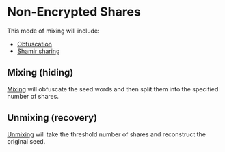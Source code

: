 # Non-Encrypted Shares

This mode of mixing will include:

- [Obfuscation](../methods/obfuscation.md)
- [Shamir sharing](../methods/shamir.md)

## Mixing (hiding)

[Mixing](./mixing.md) will obfuscate the seed words and then split them into the specified number of shares.

## Unmixing (recovery)

[Unmixing](./unmixing.md) will take the threshold number of shares and reconstruct the original seed.
